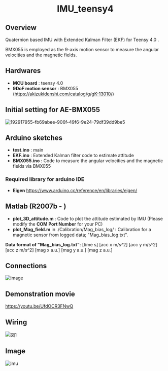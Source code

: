 # <p align=center>IMU_teensy4</p>
## Overview
Quaternion based IMU with Extended Kalman Filter (EKF) for Teensy 4.0 .

BMX055 is employed as the 9-axis motion sensor to measure the angular velocities and the magnetic fields.

## Hardwares
* __MCU board__ : teensy 4.0
* __9DoF motion sensor__ : BMX055 (https://akizukidenshi.com/catalog/g/gK-13010/)

## Initial setting for AE-BMX055
![192917955-fb69abee-906f-49f6-9e24-79df39dd9be5](https://user-images.githubusercontent.com/114337358/192918427-d25a55c3-7cfc-4eec-b05a-6da66e5f165d.png)

## Arduino sketches
* __test.ino__    : main
* __EKF.ino__     : Extended Kalman filter code to estimate attitude
* __BMX055.ino__  : Code to measure the angular velocities and the magnetic fields via BMX055
### Required library for arduino IDE
* __Eigen__
https://www.arduino.cc/reference/en/libraries/eigen/

## Matlab (R2007b - )
* __plot_3D_attitude.m__  : Code to plot the attitude estimated by IMU (Please modify the __COM Port Number__ for your PC)
* __plot_Mag_field.m__ in ./Calibration/Mag_bias_log/ : Calibration for a magnetic sensor from logged data; "Mag_bias_log.txt". 

__Data format of "Mag_bias_log.txt"__: 
[time s] [acc x m/s^2] [acc y m/s^2] [acc z m/s^2] [mag x a.u.] [mag y a.u.] [mag z a.u.]     

## Connections

![image](https://user-images.githubusercontent.com/114337358/203757645-d324abc6-b262-4ad3-8e6c-3ea7b578d1d7.png)



## Demonstration movie
https://youtu.be/UfdOCR3FNwQ

## Wiring
![図1](https://user-images.githubusercontent.com/114337358/192680988-31aca1a6-85d3-4055-aff8-a52541c61929.png)

## Image
![imu](https://user-images.githubusercontent.com/114337358/192146023-927ccd81-bf7d-4c9d-a581-a27021840ddb.png)
